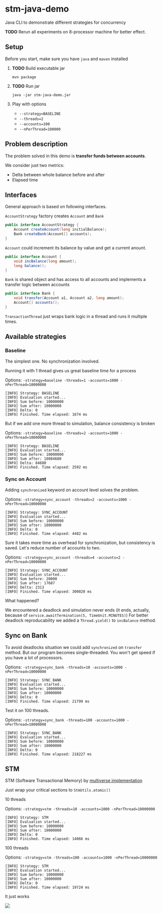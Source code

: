 # stm-java-demo

Java CLI to demonstrate different strategies for concurrency

**TODO** Rerun all experiments on 8-processor machine for better effect.

## Setup

Before you start, make sure you have `java` and `maven` installed

1. **TODO** Build executable jar

    ```
    mvn package
    ```

2. **TODO** Run jar

    ```
    java -jar stm-java-demo.jar
    ```

3. Play with options
   - `--strategy=BASELINE`
   - `--threads=2`
   - `--accounts=100`
   - `--nPerThread=100000`


## Problem description

The problem solved in this demo is **transfer funds between accounts**.

We consider just two metrics:
 - Delta between whole balance before and after
 - Elapsed time

## Interfaces

General approach is based on following interfaces.

`AccountStrategy` factory creates `Account` and `Bank`

``` java
public interface AccountStrategy {
    Account createAccount(long initialBalance);
    Bank createBank(Account[] accounts);
}
```

`Account` could increment its balance by value and get a current anount.

``` java
public interface Account {
    void incBalance(long amount);
    long balance();
}
```

`Bank` is shared object and has access to all accounts and implements a transfer logic between accounts

``` java
public interface Bank {
    void transfer(Account a1, Account a2, long amount);
    Account[] accounts();
}
```

`TransactionThread` just wraps bank logic in a thread and runs it multiple times.

## Available strategies

### Baseline

The simplest one. No synchronization involved.

Running it with 1 thread gives us great baseline time for a process

Options: `-strategy=baseline -threads=1 -accounts=1000 -nPerThread=10000000`

```
[INFO] Strategy: BASELINE
[INFO] Evaluation started...
[INFO] Sum before: 10000000
[INFO] Sum after: 10000000
[INFO] Delta: 0
[INFO] Finished. Time elapsed: 1674 ms
```

But if we add one more thread to simulation, balance consistency is broken


Options: `-strategy=baseline -threads=2 -accounts=1000 -nPerThread=10000000`

```
[INFO] Strategy: BASELINE
[INFO] Evaluation started...
[INFO] Sum before: 10000000
[INFO] Sum after: 10084680
[INFO] Delta: 84680
[INFO] Finished. Time elapsed: 2592 ms
```

### Sync on Account

Adding `synchronized` keyword on account level solves the problem.

Options: `-strategy=sync_account -threads=2 -accounts=1000 -nPerThread=10000000`

```
[INFO] Strategy: SYNC_ACCOUNT
[INFO] Evaluation started...
[INFO] Sum before: 10000000
[INFO] Sum after: 10000000
[INFO] Delta: 0
[INFO] Finished. Time elapsed: 4482 ms
```

Sure it takes more time as overhead for synchronization, but consistency is saved.
Let's reduce number of accounts to two.

Options: `-strategy=sync_account -threads=4 -accounts=2 -nPerThread=10000000`

```
[INFO] Strategy: SYNC_ACCOUNT
[INFO] Evaluation started...
[INFO] Sum before: 20000
[INFO] Sum after: 17687
[INFO] Delta: 2313
[INFO] Finished. Time elapsed: 300020 ms
```

What happened?

We encountered a deadlock and simulation never ends (it ends, actually, because of `service.awaitTermination(5, TimeUnit.MINUTES)`)
For better deadlock reproducability we added a `Thread.yield()` to `incBalance` method.

## Sync on Bank

To avoid deadlocks situation we could add `synchronized` on `transfer` method.
But our program becomes single-threaded. You won't get speed if you have a lot of processors.

Options: `-strategy=sync_bank -threads=10 -accounts=1000 -nPerThread=10000000`

```
[INFO] Strategy: SYNC_BANK
[INFO] Evaluation started...
[INFO] Sum before: 10000000
[INFO] Sum after: 10000000
[INFO] Delta: 0
[INFO] Finished. Time elapsed: 21799 ms
```

Test it on 100 threads.

Options: `-strategy=sync_bank -threads=100 -accounts=1000 -nPerThread=10000000`

```
[INFO] Strategy: SYNC_BANK
[INFO] Evaluation started...
[INFO] Sum before: 10000000
[INFO] Sum after: 10000000
[INFO] Delta: 0
[INFO] Finished. Time elapsed: 218227 ms
```

## STM

STM (Software Transactional Memory) by [multiverse implementation](http://multiverse.codehaus.org/overview.html)

Just wrap your critical sections to `StmUtils.atomic()`

10 threads

Options: `-strategy=stm -threads=10 -accounts=1000 -nPerThread=10000000`

```
[INFO] Strategy: STM
[INFO] Evaluation started...
[INFO] Sum before: 10000000
[INFO] Sum after: 10000000
[INFO] Delta: 0
[INFO] Finished. Time elapsed: 14066 ms
```

100 threads

Options: `-strategy=stm -threads=100 -accounts=1000 -nPerThread=10000000`

```
[INFO] Strategy: STM
[INFO] Evaluation started...
[INFO] Sum before: 10000000
[INFO] Sum after: 10000000
[INFO] Delta: 0
[INFO] Finished. Time elapsed: 19724 ms
```

It just works

![](http://www.mtfca.com/discus/messages/331880/359582.jpg)
